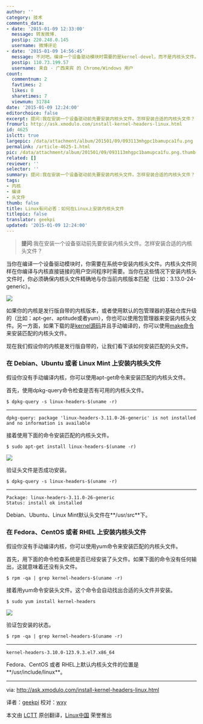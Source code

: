 ```yaml
---
author: ''
category: 技术
comments_data:
- date: '2015-01-09 12:33:00'
  message: 转发微博.
  postip: 220.248.0.145
  username: 微博评论
- date: '2015-01-09 14:56:45'
  message: 不对吧。编译一个设备驱动模块时需要的是kernel-devel，而不是内核头文件。
  postip: 110.73.199.57
  username: 来自 - 广西来宾 的 Chrome/Windows 用户
count:
  commentnum: 2
  favtimes: 2
  likes: 0
  sharetimes: 7
  viewnum: 31784
date: '2015-01-09 12:24:00'
editorchoice: false
excerpt: 提问:我在安装一个设备驱动前先要安装内核头文件。怎样安装合适的内核头文件？  当你在编译一个设备驱动模块时，你需要在系统中安装内核头文件。内核头文件同样在你编译与内核直接链接的用户空间程序时需要。当你在这些情况下安装内核头文件时，你必须确保内核头文件精确地与你当前内核版本匹配（比如：3.13.0-24-generic）。  如果你的内核是发行版自带的内核版本，或者使用默认的包管理器的基础仓库升级的（比如：apt-ger、aptitude或者yum），你也可以使用包管理器来安装内核头文件。另一方面，如果下载的是kernel源码并且手动编译的，
fromurl: http://ask.xmodulo.com/install-kernel-headers-linux.html
id: 4625
islctt: true
largepic: /data/attachment/album/201501/09/093113mhgpc1bamupca1fu.png
permalink: /article-4625-1.html
pic: /data/attachment/album/201501/09/093113mhgpc1bamupca1fu.png.thumb.jpg
related: []
reviewer: ''
selector: ''
summary: 提问:我在安装一个设备驱动前先要安装内核头文件。怎样安装合适的内核头文件？  当你在编译一个设备驱动模块时，你需要在系统中安装内核头文件。内核头文件同样在你编译与内核直接链接的用户空间程序时需要。当你在这些情况下安装内核头文件时，你必须确保内核头文件精确地与你当前内核版本匹配（比如：3.13.0-24-generic）。  如果你的内核是发行版自带的内核版本，或者使用默认的包管理器的基础仓库升级的（比如：apt-ger、aptitude或者yum），你也可以使用包管理器来安装内核头文件。另一方面，如果下载的是kernel源码并且手动编译的，
tags:
- 内核
- 编译
- 头文件
thumb: false
title: Linux有问必答：如何在Linux上安装内核头文件
titlepic: false
translator: geekpi
updated: '2015-01-09 12:24:00'
---
```



> 
> **提问**:我在安装一个设备驱动前先要安装内核头文件。怎样安装合适的内核头文件？
> 
> 
> 


当你在编译一个设备驱动模块时，你需要在系统中安装内核头文件。内核头文件同样在你编译与内核直接链接的用户空间程序时需要。当你在这些情况下安装内核头文件时，你必须确保内核头文件精确地与你当前内核版本匹配（比如：3.13.0-24-generic）。


![](/data/attachment/album/201501/09/093113mhgpc1bamupca1fu.png)


如果你的内核是发行版自带的内核版本，或者使用默认的包管理器的基础仓库升级的（比如：apt-ger、aptitude或者yum），你也可以使用包管理器来安装内核头文件。另一方面，如果下载的是[kernel源码](https://www.kernel.org/pub/linux/kernel/)并且手动编译的，你可以使用[make命令](https://www.kernel.org/doc/Documentation/kbuild/headers_install.txt)来安装匹配的内核头文件。


现在我们假设你的内核是发行版自带的，让我们看下该如何安装匹配的头文件。


### 在 Debian、Ubuntu 或者 Linux Mint 上安装内核头文件


假设你没有手动编译内核，你可以使用apt-get命令来安装匹配的内核头文件。


首先，使用dpkg-query命令检查是否有可用的内核头文件。



```
$ dpkg-query -s linux-headers-$(uname -r) 

```



---



```
dpkg-query: package 'linux-headers-3.11.0-26-generic' is not installed and no information is available

```

接着使用下面的命令安装匹配的内核头文件。



```
$ sudo apt-get install linux-headers-$(uname -r) 

```

![](/data/attachment/album/201501/09/093116qsxxcg5ckwb2z4gb.jpg)


验证头文件是否成功安装。



```
$ dpkg-query -s linux-headers-$(uname -r) 

```



---



```
Package: linux-headers-3.11.0-26-generic
Status: install ok installed

```

Debian、Ubuntu、Linux Mint默认头文件在**/usr/src**下。


### 在 Fedora、CentOS 或者 RHEL 上安装内核头文件


假设你没有手动编译内核，你可以使用yum命令来安装匹配的内核头文件。


首先，用下面的命令检查系统是否已经安装了头文件。如果下面的命令没有任何输出，这就意味着还没有头文件。



```
$ rpm -qa | grep kernel-headers-$(uname -r)

```

接着用yum命令安装头文件。这个命令会自动找出合适的头文件并安装。



```
$ sudo yum install kernel-headers 

```

![](/data/attachment/album/201501/09/093119yo04zai0wa45544a.jpg)


验证包安装的状态。



```
$ rpm -qa | grep kernel-headers-$(uname -r) 

```



---



```
kernel-headers-3.10.0-123.9.3.el7.x86_64

```

Fedora、CentOS 或者 RHEL上默认内核头文件的位置是**/usr/include/linux**。




---


via: <http://ask.xmodulo.com/install-kernel-headers-linux.html>


译者：[geekpi](https://github.com/geekpi) 校对：[wxy](https://github.com/wxy)


本文由 [LCTT](https://github.com/LCTT/TranslateProject) 原创翻译，[Linux中国](http://linux.cn/) 荣誉推出